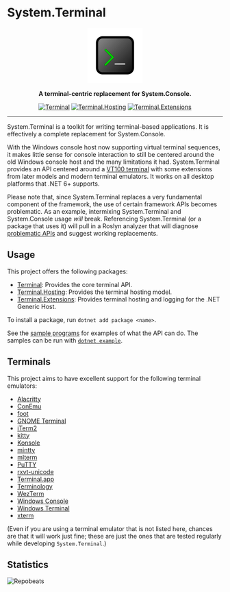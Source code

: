 # System.Terminal

<div align="center">
    <img src="system-terminal.svg"
         width="128" />
</div>

<p align="center">
    <strong>
        A terminal-centric replacement for System.Console.
    </strong>
</p>

<div align="center">

[![Terminal](https://img.shields.io/nuget/v/Terminal.svg?label=Terminal)](https://www.nuget.org/packages/Terminal)
[![Terminal.Hosting](https://img.shields.io/nuget/v/Terminal.Hosting.svg?label=Terminal.Hosting)](https://www.nuget.org/packages/Terminal.Hosting)
[![Terminal.Extensions](https://img.shields.io/nuget/v/Terminal.Extensions.svg?label=Terminal.Extensions)](https://www.nuget.org/packages/Terminal.Extensions)

</div>

---

System.Terminal is a toolkit for writing terminal-based applications. It is
effectively a complete replacement for System.Console.

With the Windows console host now supporting virtual terminal sequences, it
makes little sense for console interaction to still be centered around the old
Windows console host and the many limitations it had. System.Terminal provides
an API centered around a [VT100 terminal](https://vt100.net) with some
extensions from later models and modern terminal emulators. It works on all
desktop platforms that .NET 6+ supports.

Please note that, since System.Terminal replaces a very fundamental component of
the framework, the use of certain framework APIs becomes problematic. As an
example, intermixing System.Terminal and System.Console usage *will* break.
Referencing System.Terminal (or a package that uses it) will pull in a Roslyn
analyzer that will diagnose
[problematic APIs](src/core/buildTransitive/BannedSymbols.txt) and suggest
working replacements.

## Usage

This project offers the following packages:

* [Terminal](https://www.nuget.org/packages/Terminal): Provides the core
  terminal API.
* [Terminal.Hosting](https://www.nuget.org/packages/Terminal.Hosting): Provides
  the terminal hosting model.
* [Terminal.Extensions](https://www.nuget.org/packages/Terminal.Extensions):
  Provides terminal hosting and logging for the .NET Generic Host.

To install a package, run `dotnet add package <name>`.

See the [sample programs](src/samples) for examples of what the API can do. The
samples can be run with
[`dotnet example`](https://github.com/patriksvensson/dotnet-example).

## Terminals

This project aims to have excellent support for the following terminal
emulators:

* [Alacritty](https://github.com/alacritty/alacritty)
* [ConEmu](https://conemu.github.io)
* [foot](https://codeberg.org/dnkl/foot)
* [GNOME Terminal](https://help.gnome.org/users/gnome-terminal/stable)
* [iTerm2](https://iterm2.com)
* [kitty](https://sw.kovidgoyal.net/kitty)
* [Konsole](https://konsole.kde.org)
* [mintty](https://mintty.github.io)
* [mlterm](http://mlterm.sourceforge.net)
* [PuTTY](https://www.putty.org)
* [rxvt-unicode](http://software.schmorp.de/pkg/rxvt-unicode.html)
* [Terminal.app](https://support.apple.com/guide/terminal/welcome/mac)
* [Terminology](https://terminolo.gy)
* [WezTerm](https://wezfurlong.org/wezterm)
* [Windows Console](https://docs.microsoft.com/en-us/windows/console)
* [Windows Terminal](https://aka.ms/terminal)
* [xterm](https://invisible-island.net/xterm)

(Even if you are using a terminal emulator that is not listed here, chances are
that it will work just fine; these are just the ones that are tested regularly
while developing `System.Terminal`.)

## Statistics

![Repobeats](https://repobeats.axiom.co/api/embed/56d1f4cda2c680fe93627ab2f884a3ce78c7d1d6.svg)
